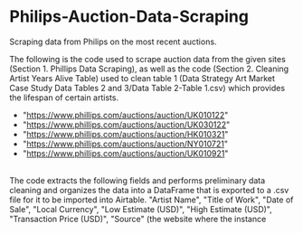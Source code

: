 # Philips-Auction-Data-Scraping
Scraping data from Philips on the most recent auctions.

The following is the code used to scrape auction data from the given sites (Section 1. Phillips Data Scraping), as well as the code (Section 2. Cleaning Artist Years Alive Table) used to clean table 1 (Data Strategy Art Market Case Study Data Tables 2 and 3/Data Table 2-Table 1.csv) which provides the lifespan of certain artists. <br>
- "https://www.phillips.com/auctions/auction/UK010122"
- "https://www.phillips.com/auctions/auction/UK030122"
- "https://www.phillips.com/auctions/auction/HK010321"
- "https://www.phillips.com/auctions/auction/NY010721"
- "https://www.phillips.com/auctions/auction/UK010921"
<br>
The code extracts the following fields and performs preliminary data cleaning and organizes the data into a DataFrame that is exported to a .csv file for it to be imported into Airtable.
"Artist Name",
"Title of Work",
"Date of Sale",
"Local Currency",
"Low Estimate (USD)",
"High Estimate (USD)",
"Transaction Price (USD)",
"Source" (the website where the instance
